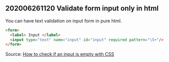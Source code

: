 ## 202006261120 Validate form input only in html

You can have text validation on input form in pure html.

```html
<form>
  <label> Input </label>
  <input type="text" name="input" id="input" required pattern="\S+"/>
</form>
```

Source: [How to check if an input is empty with CSS](https://medium.com/free-code-camp/how-to-check-if-an-input-is-empty-with-css-1a83715f9f3e)
